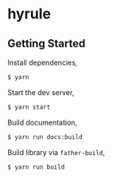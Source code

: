 # hyrule

## Getting Started

Install dependencies,

```bash
$ yarn
```

Start the dev server,

```bash
$ yarn start
```

Build documentation,

```bash
$ yarn run docs:build
```

Build library via `father-build`,

```bash
$ yarn run build
```
